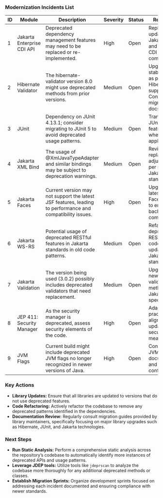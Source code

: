 ### Modernization Incidents List
| **ID** | **Module** | **Description** | **Severity** | **Status** | **Resolution** |
|--------|------------|------------------|--------------|------------|-----------------|
| 1      | Jakarta Enterprise CDI API | Deprecated dependency management features may need to be replaced or re-implemented. | High | Open | Replace with updated Jakarta APIs and ensure CDI compliance. |
| 2      | Hibernate Validator | The hibernate-validator version 8.0 might use deprecated methods from prior versions. | Medium | Open | Upgrade to stable version as per Hibernate support list. Consult migration docs. |
| 3      | JUnit | Dependency on JUnit 4.13.1; consider migrating to JUnit 5 to avoid deprecated usage patterns. | Medium | Open | Transition to JUnit 5 features where applicable. |
| 4      | Jakarta XML Bind | The usage of @XmlJavaTypeAdapter and similar bindings may be subject to deprecation warnings. | Medium | Open | Review and replace or adjust logic per new Jakarta XML standards. |
| 5      | Jakarta Faces | Current version may not support the latest JSF features, leading to performance and compatibility issues. | High | Open | Upgrade to latest Jakarta Faces version to ensure backwards compatibility. |
| 6      | Jakarta WS-RS | Potential usage of deprecated RESTful features in Jakarta standards in old code patterns. | Medium | Open | Refactor deprecated REST APIs in code to use updated Jakarta standards. |
| 7      | Jakarta Validation | The version being used (3.0.2) possibly includes deprecated validators that need replacement. | Medium | Open | Upgrade to newer validation methods in Jakarta’s specification. |
| 8      | JEP 411: Security Manager | As the security manager is deprecated, assess security elements of the code. | High | Open | Adapt security practices to align with updated Java security measures. |
| 9      | JVM Flags | Current build might include deprecated JVM flags no longer recognized in newer versions of Java. | High | Open | Consult the JVM documentation and update configurations. |

### Key Actions
- **Library Updates:** Ensure that all libraries are updated to versions that do not use deprecated features.
- **Code Refactoring:** Actively refactor the codebase to remove any deprecated patterns identified in the dependencies.
- **Documentation Review:** Regularly consult migration guides provided by library maintainers, specifically focusing on major library upgrades such as Hibernate, JUnit, and Jakarta technologies.

### Next Steps
- **Run Static Analysis:** Perform a comprehensive static analysis across the repository’s codebase to automatically identify more instances of deprecated APIs and usage patterns.
- **Leverage JDEP tools:** Utilize tools like `jdeprscan` to analyze the codebase more thoroughly for any additional deprecated methods or classes.
- **Establish Migration Sprints:** Organize development sprints focused on addressing each incident documented and ensuring compliance with newer standards.